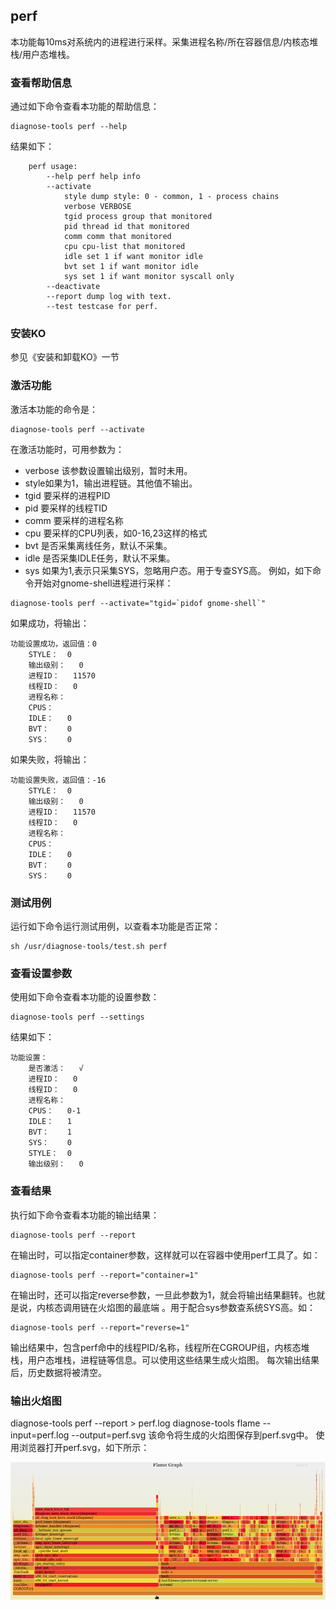 ## perf
本功能每10ms对系统内的进程进行采样。采集进程名称/所在容器信息/内核态堆栈/用户态堆栈。
###  查看帮助信息
通过如下命令查看本功能的帮助信息：
```
diagnose-tools perf --help
```
结果如下：
```
    perf usage:
        --help perf help info
        --activate
            style dump style: 0 - common, 1 - process chains
            verbose VERBOSE
            tgid process group that monitored
            pid thread id that monitored
            comm comm that monitored
            cpu cpu-list that monitored
            idle set 1 if want monitor idle
            bvt set 1 if want monitor idle
            sys set 1 if want monitor syscall only
        --deactivate
        --report dump log with text.
        --test testcase for perf.
```
###  安装KO
参见《安装和卸载KO》一节
###  激活功能
激活本功能的命令是：
```
diagnose-tools perf --activate
```
在激活功能时，可用参数为：
* verbose 该参数设置输出级别，暂时未用。
* style如果为1，输出进程链。其他值不输出。
* tgid 要采样的进程PID
* pid 要采样的线程TID
* comm 要采样的进程名称
* cpu 要采样的CPU列表，如0-16,23这样的格式
* bvt 是否采集离线任务，默认不采集。
* idle 是否采集IDLE任务，默认不采集。
* sys 如果为1,表示只采集SYS，忽略用户态。用于专查SYS高。
例如，如下命令开始对gnome-shell进程进行采样：
```
diagnose-tools perf --activate="tgid=`pidof gnome-shell`"
```
如果成功，将输出：
```
功能设置成功，返回值：0
    STYLE：	0
    输出级别：	0
    进程ID：	11570
    线程ID：	0
    进程名称：	
    CPUS：	
    IDLE：	0
    BVT：	0
    SYS：	0

```
如果失败，将输出：
```
功能设置失败，返回值：-16
    STYLE：	0
    输出级别：	0
    进程ID：	11570
    线程ID：	0
    进程名称：	
    CPUS：	
    IDLE：	0
    BVT：	0
    SYS：	0
```
###  测试用例
运行如下命令运行测试用例，以查看本功能是否正常：
```
sh /usr/diagnose-tools/test.sh perf
```

###  查看设置参数
使用如下命令查看本功能的设置参数：
```
diagnose-tools perf --settings
```
结果如下：
```
功能设置：
    是否激活：	√
    进程ID：	0
    线程ID：	0
    进程名称：	
    CPUS：	0-1
    IDLE：	1
    BVT：	1
    SYS：	0
    STYLE：	0
    输出级别：	0
```

###  查看结果
执行如下命令查看本功能的输出结果：
```
diagnose-tools perf --report
```
在输出时，可以指定container参数，这样就可以在容器中使用perf工具了。如：
```
diagnose-tools perf --report="container=1"
```
在输出时，还可以指定reverse参数，一旦此参数为1，就会将输出结果翻转。也就是说，内核态调用链在火焰图的最底端 。用于配合sys参数查系统SYS高。如：
```
diagnose-tools perf --report="reverse=1"
```
输出结果中，包含perf命中的线程PID/名称，线程所在CGROUP组，内核态堆栈，用户态堆栈，进程链等信息。可以使用这些结果生成火焰图。
每次输出结果后，历史数据将被清空。
###  输出火焰图
diagnose-tools perf --report > perf.log
diagnose-tools flame --input=perf.log --output=perf.svg
该命令将生成的火焰图保存到perf.svg中。
使用浏览器打开perf.svg，如下所示：

![](./perf.png)
 
